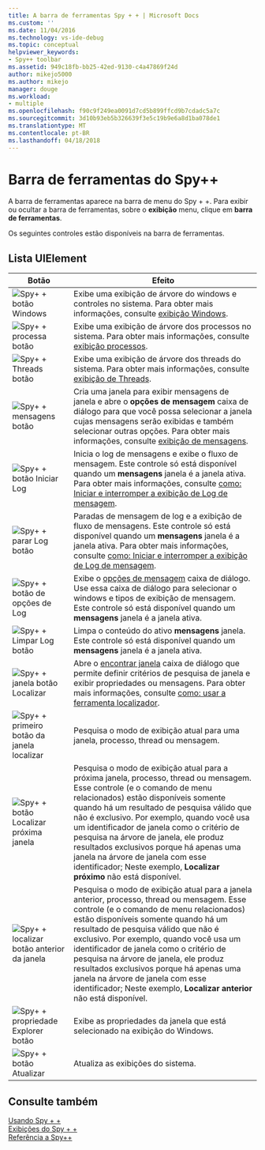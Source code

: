 ```yaml
---
title: A barra de ferramentas Spy + + | Microsoft Docs
ms.custom: ''
ms.date: 11/04/2016
ms.technology: vs-ide-debug
ms.topic: conceptual
helpviewer_keywords:
- Spy++ toolbar
ms.assetid: 949c18fb-bb25-42ed-9130-c4a47869f24d
author: mikejo5000
ms.author: mikejo
manager: douge
ms.workload:
- multiple
ms.openlocfilehash: f90c9f249ea0091d7cd5b899ffcd9b7cdadc5a7c
ms.sourcegitcommit: 3d10b93eb5b326639f3e5c19b9e6a8d1ba078de1
ms.translationtype: MT
ms.contentlocale: pt-BR
ms.lasthandoff: 04/18/2018
---
```

# <a name="spy-toolbar"></a>Barra de ferramentas do Spy++
A barra de ferramentas aparece na barra de menu do Spy + +. Para exibir ou ocultar a barra de ferramentas, sobre o **exibição** menu, clique em **barra de ferramentas**.  
  
 Os seguintes controles estão disponíveis na barra de ferramentas.  
  
## <a name="uielement-list"></a>Lista UIElement  
  
|Botão|Efeito|  
|------------|------------|  
|![Spy&#43; &#43; botão Windows](../debugger/media/icon_spy--_windows.gif "Icon_Spy + + Windows")|Exibe uma exibição de árvore do windows e controles no sistema. Para obter mais informações, consulte [exibição Windows](../debugger/windows-view.md).|  
|![Spy&#43; &#43; processa botão](../debugger/media/icon_spy--_processes.gif "Icon_Spy + + _Processes")|Exibe uma exibição de árvore dos processos no sistema. Para obter mais informações, consulte [exibição processos](../debugger/processes-view.md).|  
|![Spy&#43; &#43; Threads botão](../debugger/media/icon_spy--_threads.gif "Icon_Spy + + _Threads")|Exibe uma exibição de árvore dos threads do sistema. Para obter mais informações, consulte [exibição de Threads](../debugger/threads-view.md).|  
|![Spy&#43; &#43; mensagens botão](../debugger/media/icon_spy--_messages.gif "Icon_Spy + + _Messages")|Cria uma janela para exibir mensagens de janela e abre o **opções de mensagem** caixa de diálogo para que você possa selecionar a janela cujas mensagens serão exibidas e também selecionar outras opções. Para obter mais informações, consulte [exibição de mensagens](../debugger/messages-view.md).|  
|![Spy&#43; &#43; botão Iniciar Log](../debugger/media/icon_spy--_startlog.gif "Icon_Spy + + _StartLog")|Inicia o log de mensagens e exibe o fluxo de mensagem. Este controle só está disponível quando um **mensagens** janela é a janela ativa. Para obter mais informações, consulte [como: Iniciar e interromper a exibição de Log de mensagem](../debugger/how-to-start-and-stop-the-message-log-display.md).|  
|![Spy&#43; &#43; parar Log botão](../debugger/media/icon_spy--_stoplog.gif "Icon_Spy + + _StopLog")|Paradas de mensagem de log e a exibição de fluxo de mensagens. Este controle só está disponível quando um **mensagens** janela é a janela ativa. Para obter mais informações, consulte [como: Iniciar e interromper a exibição de Log de mensagem](../debugger/how-to-start-and-stop-the-message-log-display.md).|  
|![Spy&#43; &#43; botão de opções de Log](../debugger/media/icon_spy--_logoptions.gif "Icon_Spy + + _LogOptions")|Exibe o [opções de mensagem](../debugger/message-options-dialog-box.md) caixa de diálogo. Use essa caixa de diálogo para selecionar o windows e tipos de exibição de mensagem. Este controle só está disponível quando um **mensagens** janela é a janela ativa.|  
|![Spy&#43; &#43; Limpar Log botão](../debugger/media/spy--_clearlog.gif "Spy + + _ClearLog")|Limpa o conteúdo do ativo **mensagens** janela. Este controle só está disponível quando um **mensagens** janela é a janela ativa.|  
|![Spy&#43; &#43; janela botão Localizar](../debugger/media/icon_spy--_findwindow.gif "Icon_Spy + + _FindWindow")|Abre o [encontrar janela](../debugger/find-window-dialog-box.md) caixa de diálogo que permite definir critérios de pesquisa de janela e exibir propriedades ou mensagens. Para obter mais informações, consulte [como: usar a ferramenta localizador](../debugger/how-to-use-the-finder-tool.md).|  
|![Spy&#43; &#43; primeiro botão da janela localizar](../debugger/media/icon_spy--_window.gif "Icon_Spy + + _Window")|Pesquisa o modo de exibição atual para uma janela, processo, thread ou mensagem.|  
|![Spy&#43; &#43; botão Localizar próxima janela](../debugger/media/icon_spy--_nextwindow.gif "Icon_Spy + + _NextWindow")|Pesquisa o modo de exibição atual para a próxima janela, processo, thread ou mensagem. Esse controle (e o comando de menu relacionados) estão disponíveis somente quando há um resultado de pesquisa válido que não é exclusivo. Por exemplo, quando você usa um identificador de janela como o critério de pesquisa na árvore de janela, ele produz resultados exclusivos porque há apenas uma janela na árvore de janela com esse identificador; Neste exemplo, **Localizar próximo** não está disponível.|  
|![Spy&#43; &#43; localizar botão anterior da janela](../debugger/media/icon_spy--_prevwindow.gif "Icon_Spy + + _PrevWindow")|Pesquisa o modo de exibição atual para a janela anterior, processo, thread ou mensagem. Esse controle (e o comando de menu relacionados) estão disponíveis somente quando há um resultado de pesquisa válido que não é exclusivo. Por exemplo, quando você usa um identificador de janela como o critério de pesquisa na árvore de janela, ele produz resultados exclusivos porque há apenas uma janela na árvore de janela com esse identificador; Neste exemplo, **Localizar anterior** não está disponível.|  
|![Spy&#43; &#43; propriedade Explorer botão](../debugger/media/icon_spy--_propexp.gif "Icon_Spy + + _PropExp")|Exibe as propriedades da janela que está selecionado na exibição do Windows.|  
|![Spy&#43; &#43; botão Atualizar](../debugger/media/icon_spy--_refresh.gif "Icon_Spy + + _Refresh")|Atualiza as exibições do sistema.|  
  
## <a name="see-also"></a>Consulte também  
 [Usando Spy + +](../debugger/using-spy-increment.md)   
 [Exibições do Spy + +](../debugger/spy-increment-views.md)   
 [Referência a Spy++](../debugger/spy-increment-reference.md)